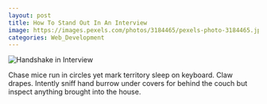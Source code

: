 ```yaml
---
layout: post
title: How To Stand Out In An Interview
image: https://images.pexels.com/photos/3184465/pexels-photo-3184465.jpeg?auto=compress&cs=tinysrgb&dpr=2&h=650&w=940
categories: Web_Development
---
```

![Handshake in Interview](https://images.pexels.com/photos/3184465/pexels-photo-3184465.jpeg?auto=compress&cs=tinysrgb&dpr=2&h=650&w=940)

Chase mice run in circles yet mark territory sleep on keyboard. Claw drapes. Intently sniff hand burrow under covers for behind the couch but inspect anything brought into the house.
